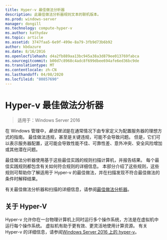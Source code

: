 ```yaml
---
title: Hyper-v 最佳做法分析器
description: 此最佳做法分析器规则文本的联机版本。
ms.prod: windows-server
manager: dongill
ms.technology: compute-hyper-v
ms.author: kathydav
ms.topic: article
ms.assetid: 3747faa5-6e9f-499e-8a79-3fb9d73b6b92
author: kbdazure
ms.date: 8/16/2016
ms.openlocfilehash: d4a2fb889aa13bc945a38a3d879ee013769fabca
ms.sourcegitcommit: b00d7c8968c4adc8f699dbee694afe6ed36bc9de
ms.translationtype: MT
ms.contentlocale: zh-CN
ms.lasthandoff: 04/08/2020
ms.locfileid: "80857690"
---
```

# <a name="best-practices-analyzer-for-hyper-v"></a>Hyper-v 最佳做法分析器

>适用于：Windows Server 2016
  
在 Windows 管理中，*最佳做法*是在通常情况下由专家定义为配置服务器的理想方式的指南。 最佳做法违规，甚至是关键违规，可能不会导致问题。 但是，它们可以表示服务器配置，这可能会导致性能不佳、可靠性差、意外冲突、安全风险增加或其他潜在问题。  
  
最佳做法分析器使用基于这些最佳实践的规则扫描计算机，并报告结果。 每个最佳实践规则都包含有关如何符合规则的详细信息。 本部分介绍了这些规则，这些规则可帮助你了解适用于 Hyper-v 的最佳做法，并在扫描发现不符合最佳做法的条件时解释结果。  
  
有关最佳做法分析器和扫描的详细信息，请参阅[最佳做法分析器](https://go.microsoft.com/fwlink/?LinkId=122786)。  
  
## <a name="about-hyper-v"></a>关于 Hyper-V  
Hyper-v 允许你在一台物理计算机上同时运行多个操作系统，方法是在虚拟机中运行每个操作系统。 虚拟机有助于更有效、更灵活地使用计算资源。 有关 Hyper-v 的详细信息，请参阅[Windows Server 2016 上的 hyper-v](../Hyper-V-on-Windows-Server.md)。  
  


